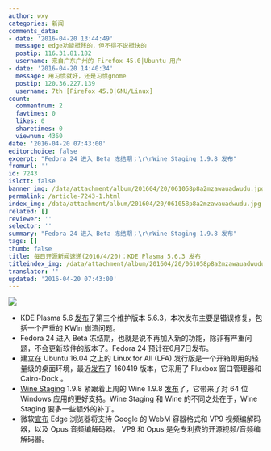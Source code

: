 ```yaml
---
author: wxy
categories: 新闻
comments_data:
- date: '2016-04-20 13:44:49'
  message: edge功能挺残的，但不得不说挺快的
  postip: 116.31.81.182
  username: 来自广东广州的 Firefox 45.0|Ubuntu 用户
- date: '2016-04-20 14:40:34'
  message: 用习惯就好，还是习惯gnome
  postip: 120.36.227.139
  username: 7th [Firefox 45.0|GNU/Linux]
count:
  commentnum: 2
  favtimes: 0
  likes: 0
  sharetimes: 0
  viewnum: 4360
date: '2016-04-20 07:43:00'
editorchoice: false
excerpt: "Fedora 24 进入 Beta 冻结期；\r\nWine Staging 1.9.8 发布"
fromurl: ''
id: 7243
islctt: false
banner_img: /data/attachment/album/201604/20/061058p8a2mzawauadwudu.jpg
permalink: /article-7243-1.html
index_img: /data/attachment/album/201604/20/061058p8a2mzawauadwudu.jpg
related: []
reviewer: ''
selector: ''
summary: "Fedora 24 进入 Beta 冻结期；\r\nWine Staging 1.9.8 发布"
tags: []
thumb: false
title: 每日开源新闻速递(2016/4/20)：KDE Plasma 5.6.3 发布
titleindex_img: /data/attachment/album/201604/20/061058p8a2mzawauadwudu.jpg
translator: ''
updated: '2016-04-20 07:43:00'
---
```


![](/data/attachment/album/201604/20/061058p8a2mzawauadwudu.jpg)


* KDE Plasma 5.6 [发布](https://www.kde.org/announcements/plasma-5.6.3.php)了第三个维护版本 5.6.3，本次发布主要是错误修复，包括一个严重的 KWin 崩溃问题。
* Fedora 24 进入 Beta 冻结期，也就是说不再加入新的功能，除非有严重问题，不会更新软件的版本了。Fedora 24 预计在6月7日发布。
* 建立在 Ubuntu 16.04 之上的 Linux for All (LFA) 发行版是一个开箱即用的轻量级的桌面环境，最近[发布](https://extonlinux.wordpress.com/2016/04/19/lfa-build-160419-64-bit-based-on-ubuntu-16-04-with-fluxbox-as-window-manager-and-cairo-dock-as-desktop-interface/)了 160419 版本，它采用了 Fluxbox 窗口管理器和 Cairo-Dock 。
* [Wine Staging](http://www.wine-staging.com/) 1.9.8 紧跟着上周的 Wine 1.9.8 [发布](http://www.wine-staging.com/news/2016-04-19-release-1.9.8.html)了，它带来了对 64 位 Windows 应用的更好支持。Wine Staging 和 Wine 的不同之处在于，Wine Staging 要多一些额外的补丁。
* 微软[宣布](https://blogs.windows.com/msedgedev/2016/04/18/webm-vp9-and-opus-support-in-microsoft-edge/) Edge 浏览器将支持 Google 的 WebM 容器格式和 VP9 视频编解码器，以及 Opus 音频编解码器。 VP9 和 Opus 是免专利费的开源视频/音频编解码器。
